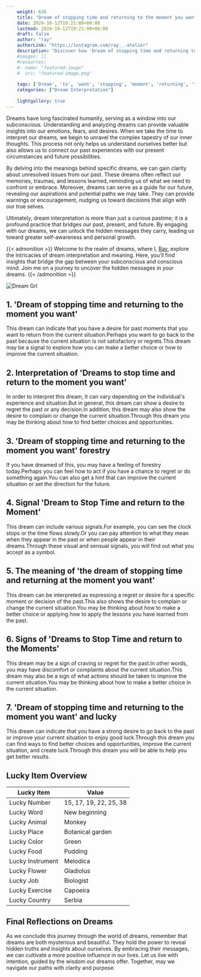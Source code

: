 ```yaml
---
    weight: 636
    title: "Dream of stopping time and returning to the moment you want"  # Assuming 'title' column exists
    date: 2024-10-12T19:21:00+08:00
    lastmod: 2024-10-12T19:21:00+08:00
    draft: false
    author: "ray"
    authorLink: "https://instagram.com/ray._.atelier"
    description: "Discover how 'Dream of stopping time and returning to the moment you want' can interpret your future and uncover its significant meanings in your life."
    #images: []
    #resources:
    #- name: "featured-image"
    #  src: "featured-image.png"
    
    tags: ['Dream', 'to', 'want', 'stopping', 'moment', 'returning', 'time', 'you']
    categories: ["Dream Interpretation"]
    
    lightgallery: true
---
```

    
Dreams have long fascinated humanity, serving as a window into our subconscious. Understanding and analyzing dreams can provide valuable insights into our emotions, fears, and desires. When we take the time to interpret our dreams, we begin to unravel the complex tapestry of our inner thoughts. This process not only helps us understand ourselves better but also allows us to connect our past experiences with our present circumstances and future possibilities.

By delving into the meanings behind specific dreams, we can gain clarity about unresolved issues from our past. These dreams often reflect our memories, traumas, and lessons learned, reminding us of what we need to confront or embrace. Moreover, dreams can serve as a guide for our future, revealing our aspirations and potential paths we may take. They can provide warnings or encouragement, nudging us toward decisions that align with our true selves.

Ultimately, dream interpretation is more than just a curious pastime; it is a profound practice that bridges our past, present, and future. By engaging with our dreams, we can unlock the hidden messages they carry, leading us toward greater self-awareness and personal growth.

{{< admonition >}}
Welcome to the realm of dreams, where I, [Ray](https://instagram.com/ray._.atelier), explore the intricacies of dream interpretation and meaning. Here, you’ll find insights that bridge the gap between your subconscious and conscious mind. Join me on a journey to uncover the hidden messages in your dreams.
{{< /admonition >}}

![Dream Grl](https://cdn.pixabay.com/photo/2017/11/02/03/35/gothic-2910057_1280.jpg "Dream Grl")

## 1. 'Dream of stopping time and returning to the moment you want'
This dream can indicate that you have a desire for past moments that you want to return from the current situation.Perhaps you want to go back to the past because the current situation is not satisfactory or regrets.This dream may be a signal to explore how you can make a better choice or how to improve the current situation.

## 2. Interpretation of 'Dreams to stop time and return to the moment you want'
In order to interpret this dream, it can vary depending on the individual's experience and situation.But in general, this dream can show a desire to regret the past or any decision.In addition, this dream may also show the desire to complain or change the current situation.Through this dream you may be thinking about how to find better choices and opportunities.

## 3. 'Dream of stopping time and returning to the moment you want' forestry
If you have dreamed of this, you may have a feeling of forestry today.Perhaps you can feel how to act if you have a chance to regret or do something again.You can also get a hint that can improve the current situation or set the direction for the future.

## 4. Signal 'Dream to Stop Time and return to the Moment'
This dream can include various signals.For example, you can see the clock stops or the time flows slowly.Or you can pay attention to what they mean when they appear in the past or when people appear in their dreams.Through these visual and sensual signals, you will find out what you accept as a symbol.

## 5. The meaning of 'the dream of stopping time and returning at the moment you want'
This dream can be interpreted as expressing a regret or desire for a specific moment or decision of the past.This also shows the desire to complain or change the current situation.You may be thinking about how to make a better choice or applying how to apply the lessons you have learned from the past.

## 6. Signs of 'Dreams to Stop Time and return to the Moments'
This dream may be a sign of craving or regret for the past.In other words, you may have discomfort or complaints about the current situation.This dream may also be a sign of what actions should be taken to improve the current situation.You may be thinking about how to make a better choice in the current situation.

## 7. 'Dream of stopping time and returning to the moment you want' and lucky
This dream can indicate that you have a strong desire to go back to the past or improve your current situation to enjoy good luck.Through this dream you can find ways to find better choices and opportunities, improve the current situation, and create luck.Through this dream you will be able to help you get better results.

## Lucky Item Overview
| Lucky Item          | Value              |
|---------------|--------------------|
| Lucky Number        | 15, 17, 19, 22, 25, 38  |
| Lucky Word          | New beginning |
| Lucky Animal        | Monkey |
| Lucky Place         | Botanical garden     |
| Lucky Color         | Green     |
| Lucky Food          | Pudding      |
| Lucky Instrument    | Melodica |
| Lucky Flower        | Gladiolus    |
| Lucky Job           | Biologist       |
| Lucky Exercise      | Capoeira  |
| Lucky Country       | Serbia    |


##  Final Reflections on Dreams

As we conclude this journey through the world of dreams, remember that dreams are both mysterious and beautiful. They hold the power to reveal hidden truths and insights about ourselves. By embracing their messages, we can cultivate a more positive influence in our lives. Let us live with intention, guided by the wisdom our dreams offer. Together, may we navigate our paths with clarity and purpose.
